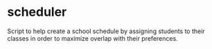 # scheduler
Script to help create a school schedule by assigning students to their classes in order to maximize overlap with their preferences. 
